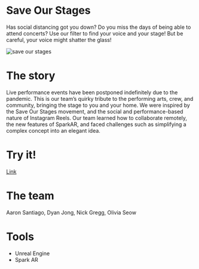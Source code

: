 # Save Our Stages 

Has social distancing got you down? Do you miss the days of being able to attend concerts? Use our filter to find your voice and your stage! But be careful, your voice might shatter the glass!

![save our stages](saveourstages.gif)


# The story

Live performance events have been postponed indefinitely due to the pandemic. This is our team’s quirky tribute to the performing arts, crew, and community, bringing the stage to you and your home. We were inspired by the Save Our Stages movement, and the social and performance-based nature of Instagram Reels. Our team learned how to collaborate remotely, the new features of SparkAR, and faced challenges such as simplifying a complex concept into an elegant idea.

# Try it!
[Link](https://github.com/oliviaseow/saveourstages)

# The team

Aaron Santiago, Dyan Jong, Nick Gregg, Olivia Seow

# Tools

- Unreal Engine
- Spark AR
